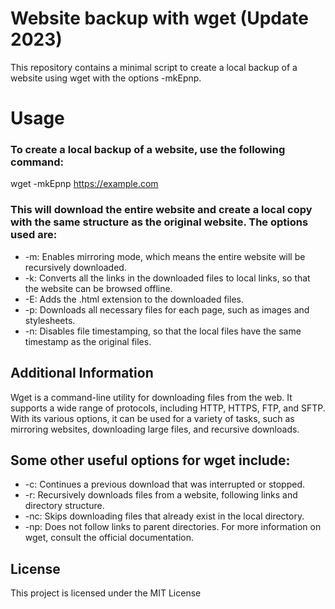 # Website backup with wget (Update 2023)
This repository contains a minimal script to create a local backup of a website using wget with the options -mkEpnp.

# Usage
### To create a local backup of a website, use the following command:
wget -mkEpnp https://example.com
### This will download the entire website and create a local copy with the same structure as the original website. The options used are:

- -m: Enables mirroring mode, which means the entire website will be recursively downloaded.
- -k: Converts all the links in the downloaded files to local links, so that the website can be browsed offline.
- -E: Adds the .html extension to the downloaded files.
- -p: Downloads all necessary files for each page, such as images and stylesheets.
- -n: Disables file timestamping, so that the local files have the same timestamp as the original files.

## Additional Information
Wget is a command-line utility for downloading files from the web. It supports a wide range of protocols, including HTTP, HTTPS, FTP, and SFTP. With its various options, it can be used for a variety of tasks, such as mirroring websites, downloading large files, and recursive downloads.

## Some other useful options for wget include:

- -c: Continues a previous download that was interrupted or stopped.
- -r: Recursively downloads files from a website, following links and directory structure.
- -nc: Skips downloading files that already exist in the local directory.
- -np: Does not follow links to parent directories.
For more information on wget, consult the official documentation.

## License
This project is licensed under the MIT License 
